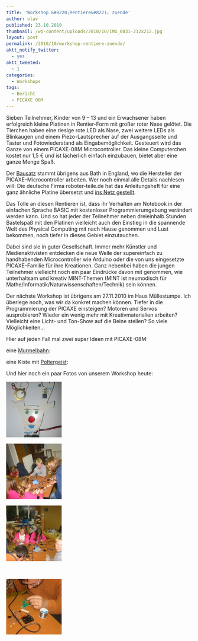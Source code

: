 ```yaml
---
title: 'Workshop &#8220;Rentiere&#8221; zuende'
author: olav
published: 23.10.2010
thumbnail: /wp-content/uploads/2010/10/IMG_0031-212x212.jpg
layout: post
permalink: /2010/10/workshop-rentiere-zuende/
aktt_notify_twitter:
  - yes
aktt_tweeted:
  - 1
categories:
  - Workshops
tags:
  - Bericht
  - PICAXE 08M
---
```

Sieben Teilnehmer, Kinder von 9 &#8211; 13 und ein Erwachsener haben erfolgreich kleine Platinen in Rentier-Form mit großer roter Nase gelötet. Die Tierchen haben eine riesige rote LED als Nase, zwei weitere LEDs als Blinkaugen und einem Piezo-Lautsprecher auf der Ausgangsseite und Taster und Fotowiederstand als Eingabemöglichkeit. Gesteuert wird das Ganze von einem PICAXE-08M Microcontroller. Das kleine Computerchen kostet nur 1,5 € und ist lächerlich einfach einzubauen, bietet aber eine ganze Menge Spaß.

Der [Bausatz][1] stammt übrigens aus Bath in England, wo die Hersteller der PICAXE-Microcontroller arbeiten. Wer noch einmal alle Details nachlesen will: Die deutsche Firma roboter-teile.de hat das Anleitungsheft für eine ganz ähnliche Platine übersetzt und [ins Netz gestellt][2].

Das Tolle an diesen Rentieren ist, dass ihr Verhalten am Notebook in der einfachen Sprache BASIC mit kostenloser Programmierumgebung verändert werden kann. Und so hat jeder der Teilnehmer neben dreieinhalb Stunden Bastelspaß mit den Platinen vielleicht auch den Einstieg in die spannende Welt des Physical Computing mit nach Hause genommen und Lust bekommen, noch tiefer in dieses Gebiet einzutauchen.

Dabei sind sie in guter Gesellschaft. Immer mehr Künstler und Medienaktivisten entdecken die neue Welle der supereinfach zu handhabenden Microcontroller wie Arduino oder die von uns eingesetzte PICAXE-Familie für ihre Kreationen. Ganz nebenbei haben die jungen Teilnehmer vielleicht noch ein paar Eindrücke davon mit genommen, wie unterhaltsam und kreativ MINT-Themen (MINT ist neumodisch für Mathe/Informatik/Naturwissenschaften/Technik) sein können.

Der nächste Workshop ist übrigens am 27.11.2010 im Haus Müllestumpe. Ich überlege noch, was wir da konkret machen können. Tiefer in die Programmierung der PICAXE einsteigen? Motoren und Servos ausprobieren? Wieder ein wenig mehr mit Kreativmaterialien arbeiten? Vielleicht eine Licht- und Ton-Show auf die Beine stellen? So viele Möglichkeiten&#8230;

Hier auf jeden Fall mal zwei super Ideen mit PICAXE-08M:

eine [Murmelbahn][3]:



eine Kiste mit [Poltergeist][4]:



Und hier noch ein paar Fotos von unserem Workshop heute:

<!-- see gallery_shortcode() in wp-includes/media.php -->

<div id='gallery-4' class='gallery galleryid-300 gallery-columns-3 gallery-size-thumbnail'>
  <dl class='gallery-item'>
    <dt class='gallery-icon'>
      <a href='/2010/10/workshop-rentiere-zuende/img_0030-2/'><img width="150" height="150" src="/wp-content/uploads/2010/10/IMG_00301-150x150.jpg" class="attachment-thumbnail" alt="IMG_0030" /></a>
    </dt>
  </dl>

  <dl class='gallery-item'>
    <dt class='gallery-icon'>
      <a href='/2010/10/workshop-rentiere-zuende/img_0031/'><img width="150" height="150" src="/wp-content/uploads/2010/10/IMG_0031-150x150.jpg" class="attachment-thumbnail" alt="IMG_0031" /></a>
    </dt>
  </dl>

  <dl class='gallery-item'>
    <dt class='gallery-icon'>
      <a href='/2010/10/workshop-rentiere-zuende/img_0032/'><img width="150" height="150" src="/wp-content/uploads/2010/10/IMG_0032-150x150.jpg" class="attachment-thumbnail" alt="IMG_0032" /></a>
    </dt>
  </dl>

  <br style="clear: both" />

  <dl class='gallery-item'>
    <dt class='gallery-icon'>
      <a href='/2010/10/workshop-rentiere-zuende/img_0033/'><img width="150" height="150" src="/wp-content/uploads/2010/10/IMG_0033-150x150.jpg" class="attachment-thumbnail" alt="IMG_0033" /></a>
    </dt>
  </dl>

  <br style='clear: both;' />
</div>

 [1]: http://www.techsupplies.co.uk/AXE107K
 [2]: http://www.roboter-teile.de/datasheets/AXE003M_D.pdf
 [3]: http://jonathanjamieson.com/projects/electronics/perpetual-ball-roller/
 [4]: http://www.instructables.com/id/Piecax-the-Poltergeist-A-Troublesome-Spirit-in-a/
